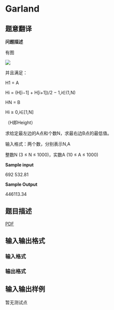 # Garland

## 题意翻译

**问题描述**

有图

![](http://61.139.95.227:82/upload/image/20180704/20180704210608_97062.png)

并且满足：

H1 = A

Hi = (H[i−1] + H[i+1])/2 − 1,i∈(1,N)

HN = B

Hi ≥ 0,i∈[1,N]

（H即Height）

求给定最左边的A点和个数N，求最右边B点的最低值。

输入格式：两个数，分别表示N,A

整数N (3 ≤ N ≤ 1000)，实数A (10 ≤ A ≤ 1000)

**Sample input**

692 532.81

**Sample Output**

446113.34

## 题目描述

[problemUrl]: https://uva.onlinejudge.org/index.php?option=com_onlinejudge&Itemid=8&category=448&page=show_problem&problem=4330

[PDF](https://uva.onlinejudge.org/external/15/p1555.pdf)

## 输入输出格式

### 输入格式

### 输出格式

## 输入输出样例

暂无测试点

